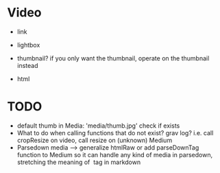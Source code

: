 # Video

- link
- lightbox
- thumbnail? if you only want the thumbnail, operate on the thumbnail instead

- html


# TODO

- default thumb in Media: 'media/thumb.jpg' check if exists
- What to do when calling functions that do not exist? grav log? i.e. call cropResize on video, call resize on (unknown) Medium
- Parsedown media
    --> generalize htmlRaw or add parseDownTag function to Medium so it can handle any kind of media in parsedown,
    stretching the meaning of ![]() tag in markdown 